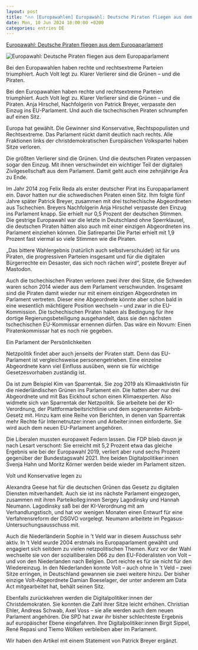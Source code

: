 ```yaml
---
layout: post
title: "🔥🔥 [Europawahlen] Europawahl: Deutsche Piraten fliegen aus dem Europaparlament"
date: Mon, 10 Jun 2024 18:00:00 +0200
categories: entries DE
---
```

[Europawahl: Deutsche Piraten fliegen aus dem Europaparlament](https://netzpolitik.org/2024/europawahl-deutsche-piraten-fliegen-aus-dem-europaparlament/)

![Europawahl: Deutsche Piraten fliegen aus dem Europaparlament](https://cdn.netzpolitik.org/wp-upload/2024/06/aneta-hartmannova-LymsoxDbic-unsplash_1600-1200x675.jpg)

Bei den Europawahlen haben rechte und rechtsextreme Parteien triumphiert. Auch Volt legt zu. Klarer Verlierer sind die Grünen – und die Piraten.

Bei den Europawahlen haben rechte und rechtsextreme Parteien triumphiert. Auch Volt legt zu. Klarer Verlierer sind die Grünen – und die Piraten. Anja Hirschel, Nachfolgerin von Patrick Breyer, verpasste den Einzug ins EU-Parlament. Und auch die tschechischen Piraten schrumpfen auf einen Sitz.

Europa hat gewählt. Die Gewinner sind Konservative, Rechtspopulisten und Rechtsextreme. Das Parlament rückt damit deutlich nach rechts. Alle Fraktionen links der christdemokratischen Europäischen Volkspartei haben Sitze verloren.

Die größten Verlierer sind die Grünen. Und die deutschen Piraten verpassen sogar den Einzug. Mit ihnen verschwindet ein wichtiger Teil der digitalen Zivilgesellschaft aus dem Parlament. Damit geht auch eine zehnjährige Ära zu Ende.

Im Jahr 2014 zog Felix Reda als erster deutscher Pirat ins Europaparlament ein. Davor hatten nur die schwedischen Piraten einen Sitz. Ihm folgte fünf Jahre später Patrick Breyer, zusammen mit drei tschechische Abgeordneten aus Tschechien. Breyers Nachfolgerin Anja Hirschel verpasste den Einzug ins Parlament knapp. Sie erhielt nur 0,5 Prozent der deutschen Stimmen. Die gestrige Europawahl war die letzte in Deutschland ohne Sperrklausel, die deutschen Piraten hätten also auch mit einer einzigen Abgeordneten ins Parlament einziehen können. Die Satirepartei Die Partei erhielt mit 1,9 Prozent fast viermal so viele Stimmen wie die Piraten.

„Das bittere Wahlergebnis (natürlich auch selbstverschuldet) ist für uns Piraten, die progressiven Parteien insgesamt und für die digitalen Bürgerrechte ein Desaster, das sich noch rächen wird“, postete Breyer auf Mastodon.

Auch die tschechischen Piraten verloren zwei ihrer drei Sitze, die Schweden waren schon 2014 wieder aus dem Parlament verschwunden. Insgesamt sind die Piraten damit wieder nur mit einem einzigen Abgeordneten im Parlament vertreten. Dieser eine Abgeordnete könnte aber schon bald in eine wesentlich mächtigere Position wechseln – und zwar in die EU-Kommission. Die tschechischen Piraten haben als Bedingung für ihre dortige Regierungsbeteiligung ausgehandelt, dass sie den nächsten tschechischen EU-Kommissar ernennen dürfen. Das wäre ein Novum: Einen Piratenkommissar hat es noch nie gegeben.

Ein Parlament der Persönlichkeiten

Netzpolitik findet aber auch jenseits der Piraten statt. Denn das EU-Parlament ist vergleichsweise personengetrieben. Eine einzelne Abgeordnete kann viel Einfluss ausüben, wenn sie für wichtige Gesetzesvorhaben zuständig ist.

Da ist zum Beispiel Kim van Sparrentak. Sie zog 2019 als Klimaaktivistin für die niederländischen Grünen ins Parlament ein. Die hatten aber nur drei Abgeordnete und mit Bas Eickhout schon einen Klimaexperten. Also widmete sich van Sparrentak der Netzpolitik. Sie arbeitete bei der KI-Verordnung, der Plattformarbeitsrichtlinie und dem sogenannten Airbnb-Gesetz mit. Hinzu kam eine Reihe von Berichten, in denen van Sparrentak mehr Rechte für Internetnutzer:innen und Arbeiter:innen einforderte. Sie wird auch dem neuen EU-Parlament angehören.

Die Liberalen mussten europaweit Federn lassen. Die FDP blieb davon je nach Lesart verschont: Sie erreicht mit 5,2 Prozent etwa das gleiche Ergebnis wie bei der Europawahl 2019, verliert aber rund sechs Prozent gegenüber der Bundestagswahl 2021. Ihre beiden Digitalpolitiker:innen Svenja Hahn und Moritz Körner werden beide wieder im Parlament sitzen.

Volt und Konservative legen zu

Alexandra Geese hat für die deutschen Grünen das Gesetz zu digitalen Diensten mitverhandelt. Auch sie ist ins nächste Parlament eingezogen, zusammen mit ihren Parteikolleg:innen Sergey Lagodinsky und Hannah Neumann. Lagodinsky saß bei der KI-Verordnung mit am Verhandlungstisch, und hat vor wenigen Monaten einen Entwurf für eine Verfahrensreform der DSGVO vorgelegt. Neumann arbeitete im Pegasus-Untersuchungsausschuss mit.

Auch die Niederländerin Sophie in ’t Veld war in diesem Ausschuss sehr aktiv. In ’t Veld wurde 2004 erstmals ins Europaparlament gewählt und engagiert sich seitdem zu vielen netzpolitischen Themen. Kurz vor der Wahl wechselte sie von der sozialliberalen D66 zu den EU-Föderalisten von Volt – und von den Niederlanden nach Belgien. Dort reichte es für sie nicht für den Wiedereinzug. In den Niederlanden konnte Volt – auch ohne In ’t Veld – zwei Sitze erringen, in Deutschland gewannen sie zwei weitere hinzu. Der bisher einzige Volt-Abgeordnete Damian Boeselager, der unter anderem am Data Act mitgearbeitet hat, behält seinen Sitz.

Ebenfalls zurückkehren werden die Digitalpolitiker:innen der Christdemokraten. Sie konnten die Zahl ihrer Sitze leicht erhöhen. Christian Ehler, Andreas Schwab, Axel Voss – sie alle werden auch dem neuen Parlament angehören. Die SPD hat zwar ihr bisher schlechteste Ergebnis auf europäischer Ebene eingefahren. Ihre Digitalpolitiker:innen Birgit Sippel, René Repasi und Tiemo Wölken verbleiben aber im Parlament.

Wir haben den Artikel mit einem Statement von Patrick Breyer ergänzt.



